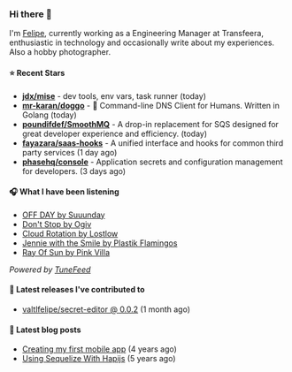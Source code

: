 ### Hi there 👋

I'm [Felipe](https://felipevm.com), currently working as a Engineering Manager at Transfeera, enthusiastic in technology and occasionally write about my experiences. Also a hobby photographer.

#### ⭐ Recent Stars
- **[jdx/mise](https://github.com/jdx/mise)** - dev tools, env vars, task runner (today)
- **[mr-karan/doggo](https://github.com/mr-karan/doggo)** - :dog: Command-line DNS Client for Humans. Written in Golang (today)
- **[poundifdef/SmoothMQ](https://github.com/poundifdef/SmoothMQ)** - A drop-in replacement for SQS designed for great developer experience and efficiency.  (today)
- **[fayazara/saas-hooks](https://github.com/fayazara/saas-hooks)** - A unified interface and hooks for common third party services (1 day ago)
- **[phasehq/console](https://github.com/phasehq/console)** - Application secrets and configuration management for developers. (3 days ago)

#### 🎧 What I have been listening
- [OFF DAY by Suuunday](https://open.spotify.com/track/5ZZZRpzWasI2ZU2XGXzP70)
- [Don&#39;t Stop by Ogiv](https://open.spotify.com/track/6qB3DyehKho1J6Iv73L21Q)
- [Cloud Rotation by Lostlow](https://open.spotify.com/track/2RiKx91x98GwFWdDkokXKA)
- [Jennie with the Smile by Plastik Flamingos](https://open.spotify.com/track/5DKtGnxDaPvaHHeOnCWvb4)
- [Ray Of Sun by Pink Villa](https://open.spotify.com/track/3i2EyWC04DDRnGwCw6ovoI)

_Powered by [TuneFeed](https://tunefeed.app?ref=valtlfelipe-gh-profile)_ 

#### 🚀 Latest releases I've contributed to


- [valtlfelipe/secret-editor @ 0.0.2](https://github.com/valtlfelipe/secret-editor/releases/tag/0.0.2) (1 month ago)

#### 📄 Latest blog posts
- [Creating my first mobile app](https://felipevm.com/posts/creating-my-first-mobile-app/) (4 years ago)
- [Using Sequelize With Hapijs](https://felipevm.com/posts/using-sequelize-with-hapijs/) (5 years ago)
